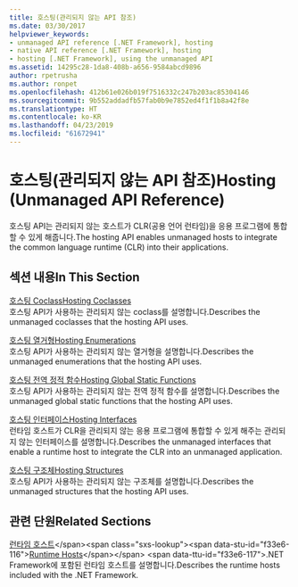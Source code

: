 ```yaml
---
title: 호스팅(관리되지 않는 API 참조)
ms.date: 03/30/2017
helpviewer_keywords:
- unmanaged API reference [.NET Framework], hosting
- native API reference [.NET Framework], hosting
- hosting [.NET Framework], using the unmanaged API
ms.assetid: 14295c28-1da8-408b-a656-9584abcd9896
author: rpetrusha
ms.author: ronpet
ms.openlocfilehash: 412b61e026b019f7516332c247b203ac85304146
ms.sourcegitcommit: 9b552addadfb57fab0b9e7852ed4f1f1b8a42f8e
ms.translationtype: HT
ms.contentlocale: ko-KR
ms.lasthandoff: 04/23/2019
ms.locfileid: "61672941"
---
```

# <a name="hosting-unmanaged-api-reference"></a><span data-ttu-id="f33e6-102">호스팅(관리되지 않는 API 참조)</span><span class="sxs-lookup"><span data-stu-id="f33e6-102">Hosting (Unmanaged API Reference)</span></span>
<span data-ttu-id="f33e6-103">호스팅 API는 관리되지 않는 호스트가 CLR(공용 언어 런타임)을 응용 프로그램에 통합할 수 있게 해줍니다.</span><span class="sxs-lookup"><span data-stu-id="f33e6-103">The hosting API enables unmanaged hosts to integrate the common language runtime (CLR) into their applications.</span></span>  
  
## <a name="in-this-section"></a><span data-ttu-id="f33e6-104">섹션 내용</span><span class="sxs-lookup"><span data-stu-id="f33e6-104">In This Section</span></span>  
 [<span data-ttu-id="f33e6-105">호스팅 Coclass</span><span class="sxs-lookup"><span data-stu-id="f33e6-105">Hosting Coclasses</span></span>](../../../../docs/framework/unmanaged-api/hosting/hosting-coclasses.md)  
 <span data-ttu-id="f33e6-106">호스팅 API가 사용하는 관리되지 않는 coclass를 설명합니다.</span><span class="sxs-lookup"><span data-stu-id="f33e6-106">Describes the unmanaged coclasses that the hosting API uses.</span></span>  
  
 [<span data-ttu-id="f33e6-107">호스팅 열거형</span><span class="sxs-lookup"><span data-stu-id="f33e6-107">Hosting Enumerations</span></span>](../../../../docs/framework/unmanaged-api/hosting/hosting-enumerations.md)  
 <span data-ttu-id="f33e6-108">호스팅 API가 사용하는 관리되지 않는 열거형을 설명합니다.</span><span class="sxs-lookup"><span data-stu-id="f33e6-108">Describes the unmanaged enumerations that the hosting API uses.</span></span>  
  
 [<span data-ttu-id="f33e6-109">호스팅 전역 정적 함수</span><span class="sxs-lookup"><span data-stu-id="f33e6-109">Hosting Global Static Functions</span></span>](../../../../docs/framework/unmanaged-api/hosting/hosting-global-static-functions.md)  
 <span data-ttu-id="f33e6-110">호스팅 API가 사용하는 관리되지 않는 전역 정적 함수를 설명합니다.</span><span class="sxs-lookup"><span data-stu-id="f33e6-110">Describes the unmanaged global static functions that the hosting API uses.</span></span>  
  
 [<span data-ttu-id="f33e6-111">호스팅 인터페이스</span><span class="sxs-lookup"><span data-stu-id="f33e6-111">Hosting Interfaces</span></span>](../../../../docs/framework/unmanaged-api/hosting/hosting-interfaces.md)  
 <span data-ttu-id="f33e6-112">런타임 호스트가 CLR을 관리되지 않는 응용 프로그램에 통합할 수 있게 해주는 관리되지 않는 인터페이스를 설명합니다.</span><span class="sxs-lookup"><span data-stu-id="f33e6-112">Describes the unmanaged interfaces that enable a runtime host to integrate the CLR into an unmanaged application.</span></span>  
  
 [<span data-ttu-id="f33e6-113">호스팅 구조체</span><span class="sxs-lookup"><span data-stu-id="f33e6-113">Hosting Structures</span></span>](../../../../docs/framework/unmanaged-api/hosting/hosting-structures.md)  
 <span data-ttu-id="f33e6-114">호스팅 API가 사용하는 관리되지 않는 구조체를 설명합니다.</span><span class="sxs-lookup"><span data-stu-id="f33e6-114">Describes the unmanaged structures that the hosting API uses.</span></span>  
  
## <a name="related-sections"></a><span data-ttu-id="f33e6-115">관련 단원</span><span class="sxs-lookup"><span data-stu-id="f33e6-115">Related Sections</span></span>  
 <span data-ttu-id="f33e6-116">[런타임 호스트](https://docs.microsoft.com/previous-versions/dotnet/netframework-4.0/a51xd4ze(v=vs.100))</span><span class="sxs-lookup"><span data-stu-id="f33e6-116">[Runtime Hosts](https://docs.microsoft.com/previous-versions/dotnet/netframework-4.0/a51xd4ze(v=vs.100))</span></span>  
 <span data-ttu-id="f33e6-117">.NET Framework에 포함된 런타임 호스트를 설명합니다.</span><span class="sxs-lookup"><span data-stu-id="f33e6-117">Describes the runtime hosts included with the .NET Framework.</span></span>
